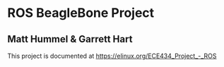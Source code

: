 # ROS BeagleBone Project #

## Matt Hummel & Garrett Hart ##

This project is documented at https://elinux.org/ECE434_Project_-_ROS
